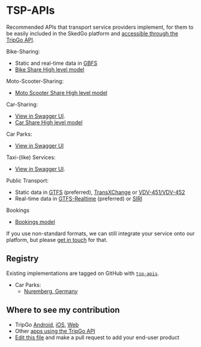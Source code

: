 # TSP-APIs

Recommended APIs that transport service providers implement, for them to be easily included in the SkedGo platform and [accessible through the TripGo API](https://developer.tripgo.com).

Bike-Sharing:

- Static and real-time data in [GBFS](https://github.com/NABSA/gbfs)
- [Bike Share High level model](model/BikeShare.md) 

Moto-Scooter-Sharing:

- [Moto Scooter Share High level model](model/MotoScooterShare.md)

Car-Sharing:

- [View in Swagger UI](http://petstore.swagger.io/?url=https://raw.githubusercontent.com/skedgo/TSP-APIs/master/car-share.swagger.yaml).
- [Car Share High level model](model/CarShare.md)

Car Parks:

- [View in Swagger UI](http://petstore.swagger.io/?url=https://raw.githubusercontent.com/skedgo/TSP-APIs/master/car-park.swagger.yaml)

Taxi-(like) Services:

- [View in Swagger UI](http://petstore.swagger.io/?url=https://raw.githubusercontent.com/skedgo/TSP-APIs/master/taxi.swagger.yaml).

Public Transport:

- Static data in [GTFS](https://developers.google.com/transit/gtfs/reference/) (preferred), [TransXChange](http://naptan.dft.gov.uk/transxchange/) or [VDV-451/VDV-452](http://gdal.org/drv_vdv.html)
- Real-time data in [GTFS-Realtime](https://developers.google.com/transit/gtfs-realtime/reference/) (preferred) or [SIRI](http://user47094.vs.easily.co.uk/siri/)

Bookings
- [Bookings model](model/Bookings.md) 

If you use non-standard formats, we can still integrate your service onto our platform, but please [get in touch](mailto:api@tripgo.com) for that.


## Registry

Existing implementations are tagged on GitHub with [`tsp-apis`](https://github.com/topics/tsp-apis).

- Car Parks:
  - [Nuremberg, Germany](https://github.com/skedgo/de-nuremberg-api)
  

## Where to see my contribution

* TripGo [Android](https://play.google.com/store/apps/details?id=com.buzzhives.android.tripplanner), [iOS](https://itunes.apple.com/app/tripgo/id533630842), [Web](https://tripgo.com/)
* Other [apps using the TripGo API](https://skedgo.com/tripgo-api/)
* [Edit this file](https://github.com/skedgo/tripgo.connect/edit/master/README.md) and make a pull request to add your end-user product

